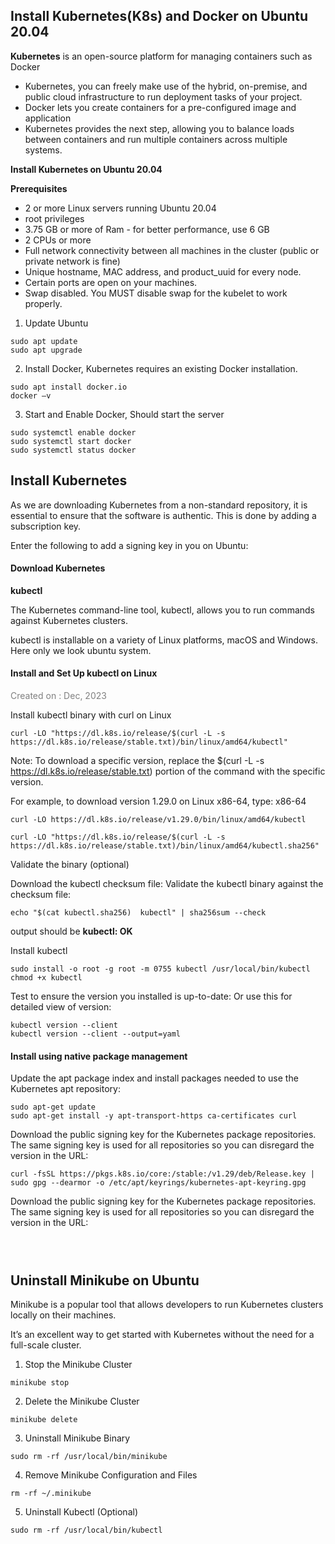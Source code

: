 ## Install Kubernetes(K8s) and Docker on Ubuntu 20.04

**Kubernetes** is an open-source platform for managing containers such as Docker

* Kubernetes, you can freely make use of the hybrid, on-premise, and public cloud infrastructure to run deployment tasks of your project.
* Docker lets you create containers for a pre-configured image and application
* Kubernetes provides the next step, allowing you to balance loads between containers and run multiple containers across multiple systems.


**Install Kubernetes on Ubuntu 20.04**

**Prerequisites**
* 2 or more Linux servers running Ubuntu 20.04
* root privileges
* 3.75 GB or more of Ram - for better performance, use 6 GB
* 2 CPUs or more
* Full network connectivity between all machines in the cluster (public or private network is fine)
* Unique hostname, MAC address, and product_uuid for every node.
* Certain ports are open on your machines.
* Swap disabled. You MUST disable swap for the kubelet to work properly.

1. Update Ubuntu

```
sudo apt update
sudo apt upgrade
```

2. Install Docker, Kubernetes requires an existing Docker installation.


```
sudo apt install docker.io
docker –v
```

3. Start and Enable Docker, Should start the server

```
sudo systemctl enable docker
sudo systemctl start docker
sudo systemctl status docker
```

## Install Kubernetes

As we are downloading Kubernetes from a non-standard repository, it is essential to ensure that the software is authentic. This is done by adding a subscription key.

Enter the following to add a signing key in you on Ubuntu:

#### Download Kubernetes

**kubectl**

The Kubernetes command-line tool, kubectl, allows you to run commands against Kubernetes clusters.

kubectl is installable on a variety of Linux platforms, macOS and Windows. Here only we look ubuntu system.


#### Install and Set Up kubectl on Linux
<span style="color:grey">
Created on : Dec, 2023
</span>


Install kubectl binary with curl on Linux



```
curl -LO "https://dl.k8s.io/release/$(curl -L -s https://dl.k8s.io/release/stable.txt)/bin/linux/amd64/kubectl"

```

Note:
To download a specific version, replace the $(curl -L -s https://dl.k8s.io/release/stable.txt) portion of the command with the specific version.

For example, to download version 1.29.0 on Linux x86-64, type:
x86-64

```
curl -LO https://dl.k8s.io/release/v1.29.0/bin/linux/amd64/kubectl
```


```
curl -LO "https://dl.k8s.io/release/$(curl -L -s https://dl.k8s.io/release/stable.txt)/bin/linux/amd64/kubectl.sha256"
```

Validate the binary (optional)

Download the kubectl checksum file:
Validate the kubectl binary against the checksum file:

```
echo "$(cat kubectl.sha256)  kubectl" | sha256sum --check
```
output should be **kubectl: OK**

Install kubectl

```
sudo install -o root -g root -m 0755 kubectl /usr/local/bin/kubectl
chmod +x kubectl
```
Test to ensure the version you installed is up-to-date:
Or use this for detailed view of version:

```
kubectl version --client
kubectl version --client --output=yaml
```

#### Install using native package management

Update the apt package index and install packages needed to use the Kubernetes apt repository:

```
sudo apt-get update
sudo apt-get install -y apt-transport-https ca-certificates curl

```

Download the public signing key for the Kubernetes package repositories. The same signing key is used for all repositories so you can disregard the version in the URL:



```
curl -fsSL https://pkgs.k8s.io/core:/stable:/v1.29/deb/Release.key | sudo gpg --dearmor -o /etc/apt/keyrings/kubernetes-apt-keyring.gpg
```
Download the public signing key for the Kubernetes package repositories. The same signing key is used for all repositories so you can disregard the version in the URL:



```

```



```

```




```

```




## Uninstall Minikube on Ubuntu
Minikube is a popular tool that allows developers to run Kubernetes clusters locally on their machines.

It’s an excellent way to get started with Kubernetes without the need for a full-scale cluster.

1. Stop the Minikube Cluster

```
minikube stop
```
2. Delete the Minikube Cluster

```
minikube delete
```
3. Uninstall Minikube Binary

```
sudo rm -rf /usr/local/bin/minikube
```
4. Remove Minikube Configuration and Files

```
rm -rf ~/.minikube
```

5. Uninstall Kubectl (Optional)

```
sudo rm -rf /usr/local/bin/kubectl
```


```

```



```

```